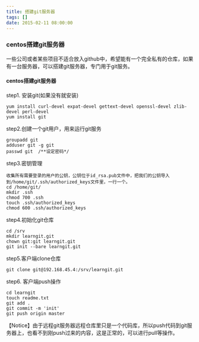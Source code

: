 ```yaml
---
title: 搭建git服务器
tags: []
date: 2015-02-11 08:00:00
---
```



### centos搭建git服务器

一些公司或者某些项目不适合放入github中，希望能有一个完全私有的仓库，如果有一台服务器，可以搭建git服务器，专门用于git服务。

#### centos搭建git服务器


step1. 安装git(如果没有就安装)


    yum install curl-devel expat-devel gettext-devel openssl-devel zlib-devel perl-devel
    yum install git


step2.创建一个git用户，用来运行git服务


    groupadd git
    adduser git -g git
    passwd git  /**设定密码*/


step3.密钥管理

    收集所有需要登录的用户的公钥，公钥位于id_rsa.pub文件中，把我们的公钥导入到/home/git/.ssh/authorized_keys文件里，一行一个。
    cd /home/git/
    mkdir .ssh
    chmod 700 .ssh
    touch .ssh/authorized_keys
    chmod 600 .ssh/authorized_keys

step4.初始化git仓库

    cd /srv
    mkdir learngit.git
    chown git:git learngit.git
    git init --bare learngit.git

step5.客户端clone仓库

    git clone git@192.168.45.4:/srv/learngit.git

step6. 客户端push操作

    cd learngit
    touch readme.txt
    git add .
    git commit -m 'init'
    git push origin master

【Notice】由于远程git服务器远程仓库里只是一个代码库，所以push代码到git服务器上，也看不到刚push过来的内容，这是正常的，可以进行pull等操作。